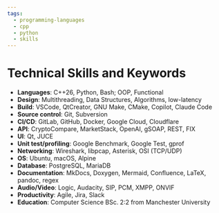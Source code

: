 ```yaml
---
tags:
  - programming-languages
  - cpp
  - python
  - skills
---
```


# Technical Skills and Keywords

- __Languages__: C++26, Python, Bash; OOP, Functional
- __Design__: Multithreading, Data Structures, Algorithms, low-latency
- __Build__: VSCode, QtCreator, GNU Make, CMake, Copilot, Claude Code
- __Source control__: Git, Subversion
- __CI/CD__: GitLab, GitHub, Docker, Google Cloud, Cloudflare
- __API__: CryptoCompare, MarketStack, OpenAI, gSOAP, REST, FIX
- __UI__: Qt, JUCE
- __Unit test/profiling__: Google Benchmark, Google Test, gprof
- __Networking__: Wireshark, libpcap, Asterisk, OSI (TCP/UDP)
- __OS__: Ubuntu, macOS, Alpine
- __Database__: PostgreSQL, MariaDB
- __Documentation__: MkDocs, Doxygen, Mermaid, Confluence, LaTeX, pandoc, regex
- __Audio/Video__: Logic, Audacity, SIP, PCM, XMPP, ONVIF
- __Productivity__: Agile, Jira, Slack
- __Education__: Computer Science BSc. 2:2 from Manchester University


